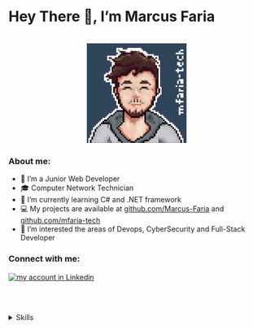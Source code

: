 <!--
    TITLE:      README
    AUTOR:      MARCUS FARIA
    DATA_INIT:  31.10.2022


    Linkedin: https://www.linkedin.com/in/marcus-v-faria-4a2117213
    Github
        CurrProjects: http://github.com/mfaria-tech
        OldProjects: http://github.com/Marcus-Faria
 -->


# Hey There 👋, I’m Marcus Faria

<br/>
<div align="center">
    <img alt="my-avatar pixelart" src="./img/myavatar-pixelart.png" width="196" height="196">
</div>


<div>
    <h3>About me:</h3>
    <ul>
        <li>🚀 I’m a Junior Web Developer</li>
        <li>🎓 Computer Network Technician</li>
        <li>🌱 I’m currently learning C# and .NET framework</li>
        <li>💻 My projects are available at <a href="http://github.com/Marcus-Faria">github.com/Marcus-Faria</a> and <a href="http://github.com/mfaria-tech">github.com/mfaria-tech</a></li>
        <li>🔭 I’m interested the areas of Devops, CyberSecurity and Full-Stack Developer</li>
    </ul>
</div>


<h3>Connect with me:</h3>
<a href="https://www.linkedin.com/in/marcus-v-faria-4a2117213" target="blank"><img align="center" src="https://raw.githubusercontent.com/rahuldkjain/github-profile-readme-generator/master/src/images/icons/Social/linked-in-alt.svg" alt="my account in Linkedin" height="30" width="40" /></a>




<br /><br />
<details>
    <summary>
        <span>Skills</span>
    </summary>


**Languages**

![JavaScript][badge-javascript]
![Python][badge-python]
![C][badge-c]
![C++][badge-cpp]
![PowerShell][badge-powershell]
![Shell Script][badge-shellscript]


**Languages Markation and Style**

![HTML5][badge-html5]
![CSS3][badge-css3]
![Markdown][badge-markdown]


**SOs**

![Windows][badge-windows]
![Linux][badge-linux]


**Devops**

![Docker][badge-docker]
![Nginx][badge-nginx]


**Frameworks, Platforms and Libraries**

![Qt][badge-qt]
![Outsystems][badge-outsystems]


**Version Control**

![Git][badge-git]



<!-- ###################################### -->
<!--             LOCAL VARIABLES            -->
<!-- ###################################### -->

<!-- Version Control -->
[badge-git]: https://img.shields.io/badge/git-31455A.svg?style=for-the-badge&logo=git&logoColor=white

<!-- Server WEB -->
[badge-nginx]: https://img.shields.io/badge/nginx-31455A.svg?style=for-the-badge&logo=nginx&logoColor=white

<!-- Containers -->
[badge-docker]: https://img.shields.io/badge/docker-31455A.svg?style=for-the-badge&logo=docker&logoColor=white

<!-- SOs -->
[badge-linux]: https://img.shields.io/badge/Linux-31455A?style=for-the-badge&logo=linux&logoColor=white
[badge-windows]: https://img.shields.io/badge/Windows-31455A?style=for-the-badge&logo=windows&logoColor=white

<!-- Distro Linux -->
[badge-debian]: https://img.shields.io/badge/Debian-31455A?style=for-the-badge&logo=debian&logoColor=white
[badge-ubuntu]: https://img.shields.io/badge/Ubuntu-31455A?style=for-the-badge&logo=ubuntu&logoColor=white
[badge-fedora]: https://img.shields.io/badge/Fedora-31455A?style=for-the-badge&logo=fedora&logoColor=white
[badge-arch]: https://img.shields.io/badge/Arch%20Linux-31455A?logo=arch-linux&logoColor=fff&style=for-the-badge

<!-- Languages Mark -->
[badge-html5]: https://img.shields.io/badge/html5-31455A.svg?style=for-the-badge&logo=html5&logoColor=white
[badge-markdown]: https://img.shields.io/badge/markdown-31455A.svg?style=for-the-badge&logo=markdown&logoColor=white

<!-- Language Style -->
[badge-css3]: https://img.shields.io/badge/css3-31455A.svg?style=for-the-badge&logo=css3&logoColor=white

<!-- Languages -->
[badge-javascript]: https://img.shields.io/badge/javascript-31455A.svg?style=for-the-badge&logo=javascript&logoColor=white
[badge-python]: https://img.shields.io/badge/python-31455A?style=for-the-badge&logo=python&logoColor=white
[badge-c]: https://img.shields.io/badge/c-31455A.svg?style=for-the-badge&logo=c&logoColor=white
[badge-cpp]: https://img.shields.io/badge/c++-31455A.svg?style=for-the-badge&logo=c%2B%2B&logoColor=white
[badge-powershell]: https://img.shields.io/badge/PowerShell-31455A.svg?style=for-the-badge&logo=powershell&logoColor=white
[badge-shellscript]: https://img.shields.io/badge/shell_script-31455A.svg?style=for-the-badge&logo=gnu-bash&logoColor=white


<!-- Frameworks, Platforms and Libraries -->
[badge-qt]: https://img.shields.io/badge/Qt-31455A.svg?style=for-the-badge&logo=Qt&logoColor=white
[badge-outsystems]: https://img.shields.io/badge/OutSystems-31455A?style=for-the-badge&logo=OutSystems&logoColor=white


<!-- Connect me -->
[link-old]: http://github.com/Marcus-Faria
[link-curr]: http://github.com/mfaria-tech
[link-kinkedin]: https://www.linkedin.com/in/marcus-v-faria-4a2117213/
[badge-linkedin]: https://raw.githubusercontent.com/rahuldkjain/github-profile-readme-generator/master/src/images/icons/Social/linked-in-alt.svg

